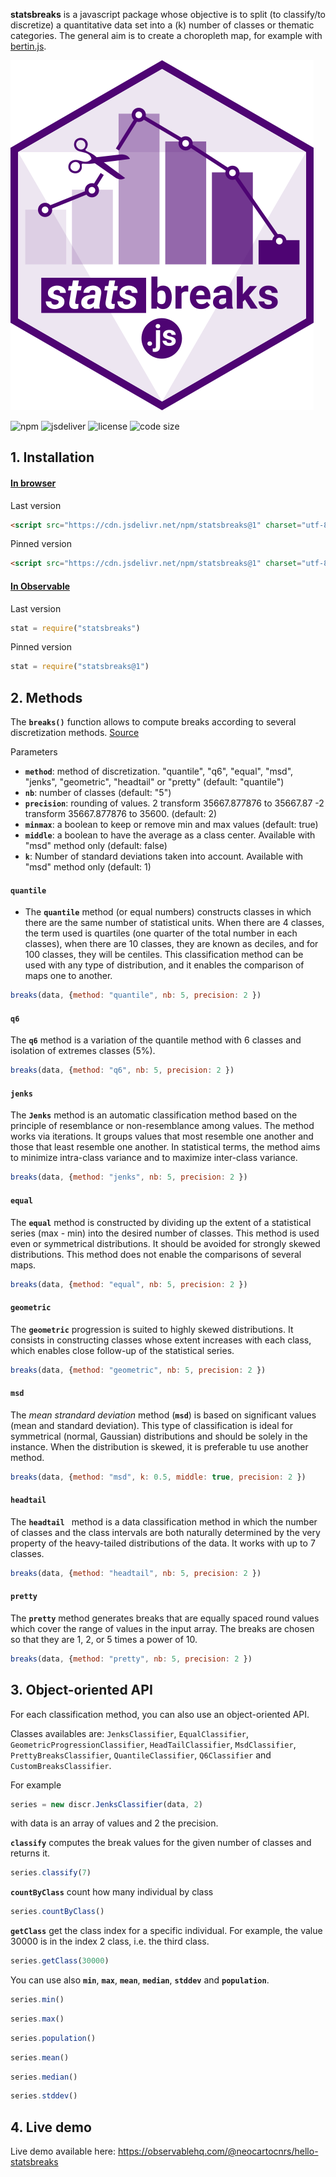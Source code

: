 
**statsbreaks** is a javascript package whose objective is to split (to classify/to discretize) a quantitative data set into a (k) number of classes or thematic categories.
The general aim is to create a choropleth map, for example with [bertin.js](https://observablehq.com/@neocartocnrs/bertin-js-chropoleth?collection=@neocartocnrs/bertin).

![logo](img/statsbreaks.svg)

![npm](https://img.shields.io/npm/v/statsbreaks)
![jsdeliver](https://img.shields.io/jsdelivr/npm/hw/statsbreaks)
![license](https://img.shields.io/badge/license-MIT-success)
![code size](https://img.shields.io/github/languages/code-size/neocarto/statsbreaks)

## 1. Installation

#### <ins>In browser</ins>

Last version

```html
<script src="https://cdn.jsdelivr.net/npm/statsbreaks@1" charset="utf-8"></script>
```

Pinned version

```html
<script src="https://cdn.jsdelivr.net/npm/statsbreaks@1" charset="utf-8"></script>
```

#### <ins>In Observable</ins>

Last version

~~~js
stat = require("statsbreaks")
~~~

Pinned version

~~~js
stat = require("statsbreaks@1")
~~~

## 2. Methods

The **`breaks()`** function allows to compute breaks according to several discretization methods. [Source](https://github.com/neocarto/statsbreaks/blob/main/src/breaks.js)

Parameters

- <b>`method`</b>: method of discretization. "quantile", "q6", "equal", "msd", "jenks", "geometric", "headtail" or "pretty" (default: "quantile")
- <b>`nb`</b>: number of classes (default: "5")
- <b>`precision`</b>: rounding of values. 2 transform 35667.877876 to 35667.87 -2 transform 35667.877876 to 35600. (default: 2)
- <b>`minmax`</b>: a boolean to keep or remove min and max values (default: true)
- <b>`middle`</b>: a boolean to have the average as a class center. Available with "msd" method only (default: false)
- <b>`k`</b>: Number of standard deviations taken into account. Available with "msd" method only (default: 1)

#### `quantile` 

- The **`quantile`** method (or equal numbers) constructs classes in which there are the same number of statistical units. When there are 4 classes, the term used is quartiles (one quarter of the total number in each classes), when there are 10 classes, they are known as deciles, and for 100 classes, they will be centiles. This classification method can be used with any type of distribution, and it enables the comparison of maps one to another.

~~~js
breaks(data, {method: "quantile", nb: 5, precision: 2 })
~~~

#### `q6`

The **`q6`** method is a variation of the quantile method with 6 classes and isolation of extremes classes (5%).

~~~js
breaks(data, {method: "q6", nb: 5, precision: 2 })
~~~

#### `jenks`

The **`Jenks`** method is an automatic classification method based on the principle of resemblance or non-resemblance among values. The method works via iterations. It groups values that most resemble one another and those that least resemble one another. In statistical terms, the method aims to minimize intra-class variance and to maximize inter-class variance.

~~~js
breaks(data, {method: "jenks", nb: 5, precision: 2 })
~~~

#### `equal`

The **`equal`** method is constructed by dividing up the extent of a statistical series (max - min) into the desired number of classes. This method is used even or symmetrical distributions. It should be avoided for strongly skewed distributions. This method does not enable the comparisons of several maps.

~~~js
breaks(data, {method: "equal", nb: 5, precision: 2 })
~~~

#### `geometric`

The **`geometric`** progression is suited to highly skewed distributions. It consists in constructing classes whose extent increases with each class, which enables close follow-up of the statistical series.

~~~js
breaks(data, {method: "geometric", nb: 5, precision: 2 })
~~~

#### `msd`

The *mean strandard deviation* method (**`msd`**) is based on significant values (mean and standard deviation). This type of classification is ideal for symmetrical (normal, Gaussian) distributions and should be solely in the instance. When the distribution is skewed, it is preferable tu use another method.

~~~js
breaks(data, {method: "msd", k: 0.5, middle: true, precision: 2 })
~~~

#### `headtail`

The **`headtail `** method is a data classification method in which the number of classes and the class intervals are both naturally determined by the very property of the heavy-tailed distributions of the data. It works with up to 7 classes.

~~~js
breaks(data, {method: "headtail", nb: 5, precision: 2 })
~~~

#### `pretty`

The **`pretty`**  method generates breaks that are equally spaced round values which cover the range of values in the input array. The breaks are chosen so that they are 1, 2, or 5 times a power of 10.

~~~js
breaks(data, {method: "pretty", nb: 5, precision: 2 })
~~~

## 3. Object-oriented API

For each classification method, you can also use an object-oriented API.

Classes availables are: `JenksClassifier`, `EqualClassifier`, `GeometricProgressionClassifier`, `HeadTailClassifier`, `MsdClassifier`, `PrettyBreaksClassifier`, `QuantileClassifier`, `Q6Classifier` and `CustomBreaksClassifier`.
  
For example

~~~js
series = new discr.JenksClassifier(data, 2)
~~~

with data is an array of values and 2 the precision.

**`classify`** computes the break values for the given number of classes and returns it.

~~~js
series.classify(7)
~~~

**`countByClass`** count how many individual by class

~~~js
series.countByClass()
~~~

**`getClass`** get the class index for a specific individual. For example, the value 30000 is in the index 2 class, i.e. the third class.

~~~js
series.getClass(30000)
~~~

You can use also **`min`**, **`max`**, **`mean`**, **`median`**, **`stddev`** and **`population`**.


~~~js
series.min()
~~~

~~~js
series.max()
~~~

~~~js
series.population()
~~~

~~~js
series.mean()
~~~

~~~js
series.median()
~~~

~~~js
series.stddev()
~~~


## 4. Live demo

Live demo available here: https://observablehq.com/@neocartocnrs/hello-statsbreaks